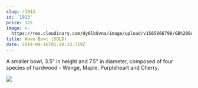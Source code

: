 ```yaml
---
slug: /1913
id: '1913'
price: 125
image: >-
  https://res.cloudinary.com/dy6lb8vna/image/upload/v1565866798/GB%20Bowlworks%20Gallery/1913a.jpg
title: Wave Bowl (SOLD)
date: 2019-04-16T01:28:33.719Z
---
```

A smaller bowl, 3.5" in height and 7.5" in diameter, composed of four species of hardwood - Wenge, Maple, Purpleheart and Cherry.  

![](https://res.cloudinary.com/dy6lb8vna/image/upload/v1565867284/GB%20Bowlworks%20Gallery/1913b.jpg)
